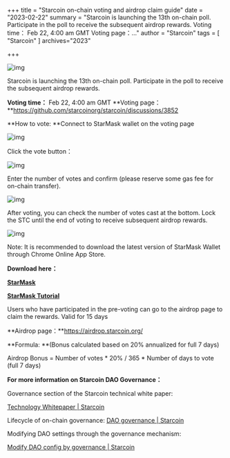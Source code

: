 +++
title = "Starcoin on-chain voting and airdrop claim guide"
date = "2023-02-22"
summary = "Starcoin is launching the 13th on-chain poll. Participate in the poll to receive the subsequent airdrop rewards. Voting time： Feb 22, 4:00 am GMT Voting page：..."
author = "Starcoin"
tags = [
    "Starcoin"
]
archives="2023"

+++

![img](https://miro.medium.com/max/1400/1*R8KnxJHQYXh8e7r76Tr-IA.png)

Starcoin is launching the 13th on-chain poll. Participate in the poll to receive the subsequent airdrop rewards.

**Voting time：** Feb 22, 4:00 am GMT
**Voting page：**https://github.com/starcoinorg/starcoin/discussions/3852

**How to vote:
**Connect to StarMask wallet on the voting page

![img](https://miro.medium.com/max/1400/1*s-G2tPeO_uB8kAGCqv9mCA.png)

Click the vote button：

![img](https://miro.medium.com/max/1400/1*7-cudzUiCC-o-yQ-2y_Tyg.png)

Enter the number of votes and confirm (please reserve some gas fee for on-chain transfer).

![img](https://miro.medium.com/max/1400/1*TyTBv7J3m3XTtwaubxx7Xw.png)

After voting, you can check the number of votes cast at the bottom. Lock the STC until the end of voting to receive subsequent airdrop rewards.

![img](https://miro.medium.com/max/1400/1*TdW8CO1dLmOZOqfhJTineA.png)

Note: It is recommended to download the latest version of StarMask Wallet through Chrome Online App Store.

**Download here：**

[**StarMask**](https://chrome.google.com/webstore/detail/starmask/mfhbebgoclkghebffdldpobeajmbecfk/related?hl=en)

[**StarMask Tutorial**](https://www.youtube.com/watch?v=Y0b51VH_bkU)

Users who have participated in the pre-voting can go to the airdrop page to claim the rewards. Valid for 15 days

**Airdrop page：**https://airdrop.starcoin.org/

**Formula:
**(Bonus calculated based on 20% annualized for full 7 days)

Airdrop Bonus = Number of votes * 20% / 365 * Number of days to vote (full 7 days)

**For more information on Starcoin DAO Governance：**

Governance section of the Starcoin technical white paper:

[Technology Whitepaper | Starcoin](https://starcoin.org/en/overview/technology_whitepaper/)

Lifecycle of on-chain governance: [DAO governance | Starcoin](https://starcoin.org/en/developer/key_concepts/dao_governance/)

Modifying DAO settings through the governance mechanism:

[Modify DAO config by governance | Starcoin](https://starcoin.org/en/developer/cli/modify_dao_config/)